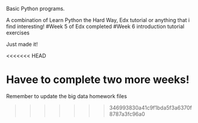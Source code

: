 Basic Python programs.

A combination of Learn Python the Hard Way, Edx tutorial or anything that i find interesting!
#Week 5 of Edx completed
#Week 6 introduction tutorial exercises

Just made it!

<<<<<<< HEAD

Havee to complete two more weeks!
=======

Remember to update the big data homework files 

>>>>>>> 346993830a41c9f1bda5f3a6370f8787a3fc96a0
